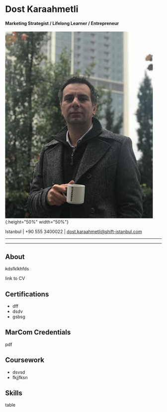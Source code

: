 # Dost Karaahmetli

#### Marketing Strategist / Lifelong Learner / Entrepreneur
![](images/bio-photo.jpeg){:height="50%" width="50%"}

Istanbul | +90 555 3400022 | dost.karaahmetli@shift-istanbul.com

-------------------------------------------------------------------------
-------------------------------------------------------------------------

## About

kdsfklkhfds

link to CV

## Certifications

+ dff
+ dsdv
+ gsbsg

## MarCom Credentials
pdf

## Coursework
+ dsvsd
+ fkjjfksn

## Skills
table
